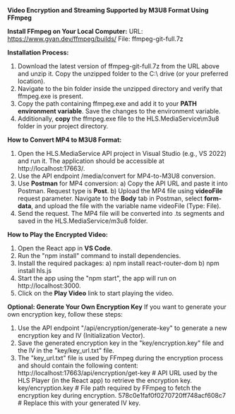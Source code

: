 **Video Encryption and Streaming Supported by M3U8 Format Using FFmpeg**

**Install FFmpeg on Your Local Computer:**
URL: https://www.gyan.dev/ffmpeg/builds/
File: ffmpeg-git-full.7z

**Installation Process:**
1. Download the latest version of ffmpeg-git-full.7z from the URL above and unzip it. Copy the unzipped folder to the C:\ drive (or your preferred location).
2. Navigate to the bin folder inside the unzipped directory and verify that ffmpeg.exe is present.
3. Copy the path containing ffmpeg.exe and add it to your **PATH environment variable**. Save the changes to the environment variable.
4. Additionally, **copy** the ffmpeg.exe file to the HLS.MediaService\m3u8 folder in your project directory.

**How to Convert MP4 to M3U8 Format:**
1. Open the HLS.MediaService API project in Visual Studio (e.g., VS 2022) and run it. The application should be accessible at http://localhost:17663/.
2. Use the API endpoint /media/convert for MP4-to-M3U8 conversion.
3. Use **Postman** for MP4 conversion:
  a) Copy the API URL and paste it into Postman. Request type is **Post**.
  b) Upload the MP4 file using **videoFile** request parameter. Navigate to the **Body** tab in Postman, select **form-data**, and upload the file with the variable name videoFile (Type: File).
4. Send the request. The MP4 file will be converted into .ts segments and saved in the HLS.MediaService/m3u8 folder.

**How to Play the Encrypted Video:**
1. Open the React app in **VS Code**.
2. Run the "npm install" command to install dependencies.
3. Install the required packages:
  a) npm install react-router-dom
  b) npm install hls.js
4. Start the app using the "npm start", the app will run on http://localhost:3000.
5. Click on the **Play Video** link to start playing the video.

**Optional: Generate Your Own Encryption Key**
If you want to generate your own encryption key, follow these steps:
1. Use the API endpoint "/api/encryption/generate-key" to generate a new encryption key and IV (Initialization Vector).
2. Save the generated encryption key in the "key/encryption.key" file and the IV in the "key/key_url.txt" file.
3. The "key_url.txt" file is used by FFmpeg during the encryption process and should contain the following content:
    http://localhost:17663/api/encryption/get-key  # API URL used by the HLS Player (in the React app) to retrieve the encryption key.
    key/encryption.key                            # File path required by FFmpeg to fetch the encryption key during encryption.
    578c0e1faf0f0270720ff748acf608c7              # Replace this with your generated IV key.
